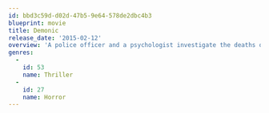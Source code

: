 ```yaml
---
id: bbd3c59d-d02d-47b5-9e64-578de2dbc4b3
blueprint: movie
title: Demonic
release_date: '2015-02-12'
overview: 'A police officer and a psychologist investigate the deaths of five people who were killed while trying to summon ghosts.'
genres:
  -
    id: 53
    name: Thriller
  -
    id: 27
    name: Horror
---
```

